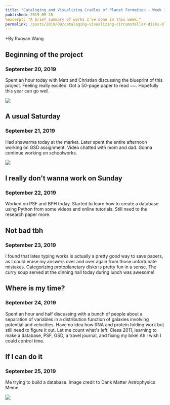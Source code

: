 ```yaml
---
title: "Cataloging and Visualizing Cradles of Planet Formation - Week 1"
published: 2019-09-20
%excerpt: "A brief summary of works I've done in this week."
permalink: /posts/2019/09/cataloging-visualizing-circumstellar-disks-blogpost1
---
```

*By Ruoyan Wang

## Beginning of the project
### September 20, 2019

Spent an hour today with Matt and Christian discussing the blueprint of this project. Feeling really excited. Got a 50-page paper to read ~~. Hopefully this year can go well. 

![](https://raw.githubusercontent.com/rywjhzd/rywjhzd.github.io/master/images/blog/2019-09-20.jpg)

## A usual Saturday
### September 21, 2019

Had shawarma today at the market. Later spent the entire afternoon working on GSD assignment. Video chatted with mom and dad. Gonna continue working on schoolworks. 

![](https://raw.githubusercontent.com/rywjhzd/rywjhzd.github.io/master/images/blog/2019-09-21.jpg)

## I really don't wanna work on Sunday
### September 22, 2019

Worked on PSF and BPH today. Started to learn how to create a database using Python from some videos and online tutorials. Still need to the research paper more. 

## Not bad tbh
### September 23, 2019

I found that latex typing works is actually a pretty good way to save papers, as I could erase my answers over and over again from those unfortunate mistakes. Categorizing protoplanetary disks is pretty fun in a sense. The curry soup served at the dinning hall today during lunch was awesome! 

## Where is my time?
### September 24, 2019

Spent an hour and half discussing with a bunch of people about a separation of variables in a distribution function of galaxies involving potential and velocities. Have no idea how RNA and protein folding work but still need to figure it out. Let me count what's left: Ciesa 2011, learning to make a database, PSF, GSD, a travel journal, and fixing my bike! Ah I wish I could control time.

## If I can do it 
### September 25, 2019

Me trying to build a database. Image credit to Dank Matter Astrophysics Meme. 

![](https://raw.githubusercontent.com/rywjhzd/rywjhzd.github.io/master/images/blog/2019-09-25.jpg)

